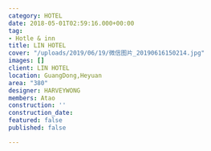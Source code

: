```yaml
---
category: HOTEL
date: 2018-05-01T02:59:16.000+00:00
tag:
- Hotle & inn
title: LIN HOTEL
cover: "/uploads/2019/06/19/微信图片_20190616150214.jpg"
images: []
client: LIN HOTEL
location: GuangDong,Heyuan
area: "380"
designer: HARVEYWONG
members: Atao
construction: ''
construction_date: 
featured: false
published: false

---
```

